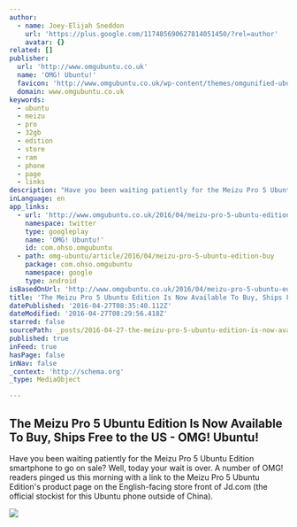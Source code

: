 ```yaml
---
author:
  - name: Joey-Elijah Sneddon
    url: 'https://plus.google.com/117485690627814051450/?rel=author'
    avatar: {}
related: []
publisher:
  url: 'http://www.omgubuntu.co.uk'
  name: 'OMG! Ubuntu!'
  favicon: 'http://www.omgubuntu.co.uk/wp-content/themes/omgunified-ubuntu/images/favicon.ico'
  domain: www.omgubuntu.co.uk
keywords:
  - ubuntu
  - meizu
  - pro
  - 32gb
  - edition
  - store
  - ram
  - phone
  - page
  - links
description: "Have you been waiting patiently for the Meizu Pro 5 Ubuntu Edition smartphone to go on sale? Well, today your wait is over. A number of OMG! readers pinged us this morning with a link to the Meizu Pro 5 Ubuntu Edition's product page on the English-facing store front of Jd.com (the official stockist for this Ubuntu phone outside of China)."
inLanguage: en
app_links:
  - url: 'http://www.omgubuntu.co.uk/2016/04/meizu-pro-5-ubuntu-edition-buy'
    namespace: twitter
    type: googleplay
    name: 'OMG! Ubuntu!'
    id: com.ohso.omgubuntu
  - path: omg-ubuntu/article/2016/04/meizu-pro-5-ubuntu-edition-buy
    package: com.ohso.omgubuntu
    namespace: google
    type: android
isBasedOnUrl: 'http://www.omgubuntu.co.uk/2016/04/meizu-pro-5-ubuntu-edition-buy'
title: 'The Meizu Pro 5 Ubuntu Edition Is Now Available To Buy, Ships Free to the US - OMG! Ubuntu!'
datePublished: '2016-04-27T08:35:40.112Z'
dateModified: '2016-04-27T08:29:56.418Z'
starred: false
sourcePath: _posts/2016-04-27-the-meizu-pro-5-ubuntu-edition-is-now-available-to-buy-ship.md
published: true
inFeed: true
hasPage: false
inNav: false
_context: 'http://schema.org'
_type: MediaObject

---
```

<article style=""><h1>The Meizu Pro 5 Ubuntu Edition Is Now Available To Buy, Ships Free to the US - OMG! Ubuntu!</h1><p>Have you been waiting patiently for the Meizu Pro 5 Ubuntu Edition smartphone to go on sale? Well, today your wait is over. A number of OMG! readers pinged us this morning with a link to the Meizu Pro 5 Ubuntu Edition's product page on the English-facing store front of Jd.com (the official stockist for this Ubuntu phone outside of China).</p><img src="http://www.omgubuntu.co.uk/wp-content/uploads/2016/02/meizu-pro-5-ubuntu-edition-0-750x434.jpg" /></article>